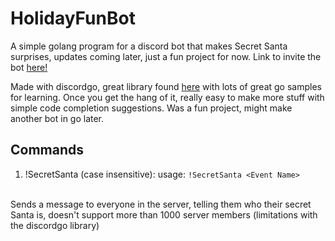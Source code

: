 # HolidayFunBot

A simple golang program for a discord bot that makes Secret Santa surprises, updates coming later, just a fun project for now.
Link to invite the bot [here!](https://discord.com/api/oauth2/authorize?client_id=1186890517817085983&permissions=137439415360&scope=bot)

Made with discordgo, great library found [here](https://github.com/bwmarrin/discordgo/tree/master/examples) with lots of great go samples for learning. Once you get the hang of it, really easy to make more stuff with simple code completion suggestions. Was a fun project, might make another bot in go later. 


## Commands

1. !SecretSanta (case insensitive):
usage: `!SecretSanta <Event Name>`
<br>
Sends a message to everyone in the server, telling them who their secret Santa is, doesn't support more than 1000 server members (limitations with the discordgo library)


